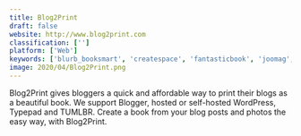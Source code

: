 ```yaml
---
title: Blog2Print
draft: false 
website: http://www.blog2print.com
classification: ['']
platform: ['Web']
keywords: ['blurb_booksmart', 'createspace', 'fantasticbook', 'joomag', 'liberio', 'lulu', 'magcloud', 'pixellu_smartalbums_2', 'squibler']
image: 2020/04/Blog2Print.png
---
```

Blog2Print gives bloggers a quick and affordable way to print their blogs as a beautiful book. We support Blogger, hosted or self-hosted WordPress, Typepad and TUMLBR. Create a book from your blog posts and photos the easy way, with Blog2Print.